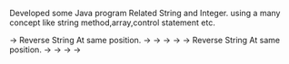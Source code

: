 Developed some Java program Related String and Integer. using a many concept like string method,array,control statement etc.

-> Reverse String At same position.
->
->
->
->
-> Reverse String At same position.
->
->
->
->
